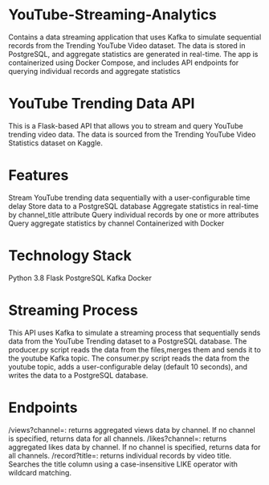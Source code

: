 # YouTube-Streaming-Analytics
Contains a data streaming application that uses Kafka to simulate sequential records from the Trending YouTube Video dataset. The data is stored in PostgreSQL, and aggregate statistics are generated in real-time. The app is containerized using Docker Compose, and includes API endpoints for querying individual records and aggregate statistics

# YouTube Trending Data API
This is a Flask-based API that allows you to stream and query YouTube trending video data. The data is sourced from the Trending YouTube Video Statistics dataset on Kaggle.

# Features
Stream YouTube trending data sequentially with a user-configurable time delay
Store data to a PostgreSQL database
Aggregate statistics in real-time by channel_title attribute
Query individual records by one or more attributes
Query aggregate statistics by channel
Containerized with Docker

# Technology Stack
Python 3.8
Flask
PostgreSQL
Kafka
Docker

# Streaming Process
This API uses Kafka to simulate a streaming process that sequentially sends data from the YouTube Trending dataset to a PostgreSQL database. The producer.py script reads the data from the files,merges them and sends it to the youtube Kafka topic. The consumer.py script reads the data from the youtube topic, adds a user-configurable delay (default 10 seconds), and writes the data to a PostgreSQL database.

# Endpoints
/views?channel=<channel-name>: returns aggregated views data by channel. If no channel is specified, returns data for all channels.
/likes?channel=<channel-name>: returns aggregated likes data by channel. If no channel is specified, returns data for all channels.
/record?title=<video-title>: returns individual records by video title. Searches the title column using a case-insensitive LIKE operator with wildcard matching.
